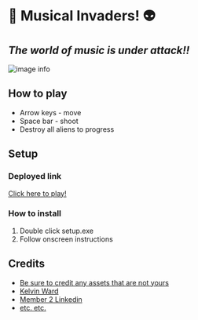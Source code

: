 # 🎸 **Musical Invaders!** 👽 
## *The world of music is under attack!!*

![image info](./screenshot.png)

## How to play

* Arrow keys - move
* Space bar - shoot
* Destroy all aliens to progress

## Setup

### Deployed link

[Click here to play!](https://www.example.com)

### How to install

1. Double click setup.exe
2. Follow onscreen instructions

## Credits

* [Be sure to credit any assets that are not yours](https://www.example.com)
* [Kelvin Ward](https://www.linkedin.com/in/kelvinhere/)
* [Member 2 Linkedin](https://www.linkedin.com)
* [etc. etc.](https://www.example.com)
